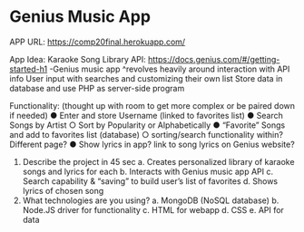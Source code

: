 # Genius Music App

APP URL: https://comp20final.herokuapp.com/

App Idea: Karaoke Song Library
API: https://docs.genius.com/#/getting-started-h1 -Genius music app
^revolves heavily around interaction with API info
User input with searches and customizing their own list
Store data in database and use PHP as server-side program

Functionality: (thought up with room to get more complex or be paired down if needed)
●	Enter and store Username (linked to favorites list)
●	Search Songs by Artist
  ○	Sort by Popularity or Alphabetically
●	“Favorite” Songs and add to favorites list (database)
  ○	sorting/search functionality within? Different page?
●	Show lyrics in app? link to song lyrics on Genius website?

1.	Describe the project in 45 sec
  a.	Creates personalized library of karaoke songs and lyrics for each
  b.	Interacts with Genius music app API
  c.	Search capability & “saving” to build user’s list of favorites
  d.	Shows lyrics of chosen song
2.	What technologies are you using?
  a.	MongoDB (NoSQL database)
  b.	Node.JS driver for functionality
  c.	HTML for webapp
  d.	CSS
  e.	API for data
